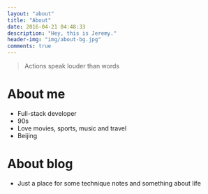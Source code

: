 ```yaml
---
layout: "about"
title: "About"
date: 2016-04-21 04:48:33
description: "Hey, this is Jeremy."
header-img: "img/about-bg.jpg"
comments: true
---
```



>Actions speak louder than words

# About me
-	Full-stack developer
-   90s
- 	Love movies, sports, music and travel
-	Beijing

# About blog
-	Just a place for some technique notes and something about life